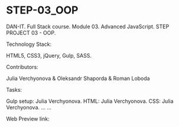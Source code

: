 # STEP-03_OOP
DAN-IT. Full Stack course. Module 03. Advanced JavaScript. 
STEP PROJECT 03 - OOP. 

Technology Stack: 

HTML5, CSS3, jQuery, Gulp, SASS. 

Contributors: 

Julia Verchyonova & Oleksandr Shaporda & Roman Loboda

Tasks: 

Gulp setup: Julia Verchyonova.
HTML: Julia Verchyonova.
CSS: Julia Verchyonova.
...
...


Web Preview link: 
